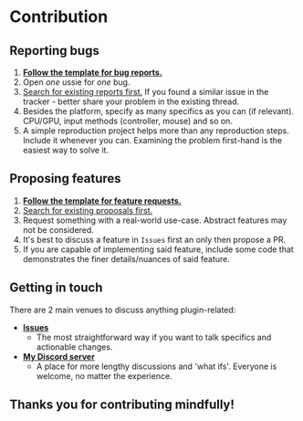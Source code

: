 # Contribution

## Reporting bugs

1. **[Follow the template for bug reports.](https://github.com/dreadpon/godot_spatial_gardener/issues/new?assignees=dreadpon&labels=&template=bug_report.md&title=%5BBUG%5D)**
2. Open *one* ussie for *one* bug.
3. [Search for existing reports first.](https://github.com/dreadpon/godot_spatial_gardener/issues) If you found a similar issue in the tracker - better share your problem in the existing thread.
4. Besides the platform, specify as many specifics as you can (if relevant). CPU/GPU, input methods (controller, mouse) and so on.
5. A simple reproduction project helps more than any reproduction steps. Include it whenever you can. Examining the problem first-hand is the easiest way to solve it.

## Proposing features

1. **[Follow the template for feature requests.](https://github.com/dreadpon/godot_spatial_gardener/issues/new?assignees=dreadpon&labels=&template=feature_request.md&title=%5BFEATURE+REQUEST%5D)**
2. [Search for existing proposals first.](https://github.com/dreadpon/godot_spatial_gardener/issues)
3. Request something with a real-world use-case. Abstract features may not be considered.
4. It's best to discuss a feature in `Issues` first an only then propose a PR.
5. If you are capable of implementing said feature, include some code that demonstrates the finer details/nuances of said feature.

## Getting in touch

There are 2 main venues to discuss anything plugin-related:

- **[Issues](https://github.com/dreadpon/godot_spatial_gardener/issues)**
    - The most straightforward way if you want to talk specifics and actionable changes.
- **[My Discord server](https://discord.gg/CzRSk8E)**
    - A place for more lengthy discussions and 'what ifs'. Everyone is welcome, no matter the experience.

## Thanks you for contributing mindfully!
